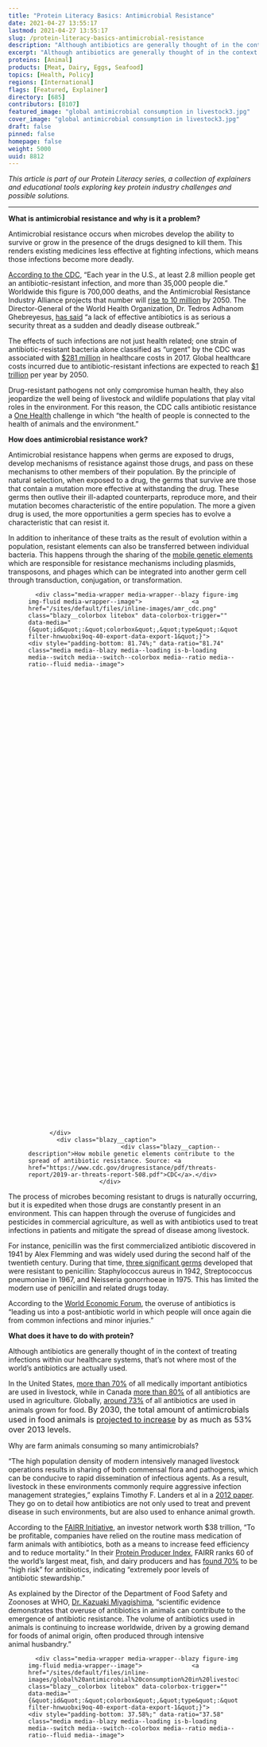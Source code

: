 ```yaml
---
title: "Protein Literacy Basics: Antimicrobial Resistance"
date: 2021-04-27 13:55:17
lastmod: 2021-04-27 13:55:17
slug: /protein-literacy-basics-antimicrobial-resistance
description: "Although antibiotics are generally thought of in the context of treating infections within our healthcare systems, that’s not where most are actually used. Globally, around 73% of all antibiotics are used in animals grown for food."
excerpt: "Although antibiotics are generally thought of in the context of treating infections within our healthcare systems, that’s not where most are actually used. Globally, around 73% of all antibiotics are used in animals grown for food."
proteins: [Animal]
products: [Meat, Dairy, Eggs, Seafood]
topics: [Health, Policy]
regions: [International]
flags: [Featured, Explainer]
directory: [685]
contributors: [8107]
featured_image: "global antimicrobial consumption in livestock3.jpg"
cover_image: "global antimicrobial consumption in livestock3.jpg"
draft: false
pinned: false
homepage: false
weight: 5000
uuid: 8812
---
```

<p><em>This article is part of our Protein Literacy series, a collection of explainers and educational tools exploring key protein industry challenges and possible solutions.</em></p>

<hr />
<p><strong>What is antimicrobial resistance and why is it a problem?</strong></p>

<p>Antimicrobial resistance occurs when microbes develop the ability to survive or grow in the presence of the drugs designed to kill them. This renders existing medicines less effective at fighting infections, which means those infections become more deadly.</p>

<p><a href="https://www.cdc.gov/drugresistance/index.html">According to the CDC</a>, “Each year in the U.S., at least 2.8 million people get an antibiotic-resistant infection, and more than 35,000 people die.” Worldwide this figure is 700,000 deaths, and the Antimicrobial Resistance Industry Alliance projects that number will <a href="https://www.amrindustryalliance.org/why-amr/">rise to 10 million</a> by 2050. The Director-General of the World Health Organization, Dr. Tedros Adhanom Ghebreyesus, <a href="https://www.who.int/news/item/07-11-2017-stop-using-antibiotics-in-healthy-animals-to-prevent-the-spread-of-antibiotic-resistance">has said</a> “a lack of effective antibiotics is as serious a security threat as a sudden and deadly disease outbreak.”</p>

<p>The effects of such infections are not just health related; one strain of antibiotic-resistant bacteria alone classified as “urgent” by the CDC was associated with <a href="https://www.cdc.gov/drugresistance/pdf/threats-report/2019-ar-threats-report-508.pdf">$281 million</a> in healthcare costs in 2017. Global healthcare costs incurred due to antibiotic-resistant infections are expected to reach <a href="https://www.worldbank.org/en/news/press-release/2016/09/18/by-2050-drug-resistant-infections-could-cause-global-economic-damage-on-par-with-2008-financial-crisis">$1 trillion</a> per year by 2050.</p>

<p>Drug-resistant pathogens not only compromise human health, they also jeopardize the well being of livestock and wildlife populations that play vital roles in the environment. For this reason, the CDC calls antibiotic resistance a <a href="https://www.cdc.gov/drugresistance/pdf/threats-report/2019-ar-threats-report-508.pdf">One Health</a> challenge in which “the health of people is connected to the health of animals and the environment.”</p>

<p><strong>How does antimicrobial resistance work?</strong></p>

<p>Antimicrobial resistance happens when germs are exposed to drugs, develop mechanisms of resistance against those drugs, and pass on these mechanisms to other members of their population. By the principle of natural selection, when exposed to a drug, the germs that survive are those that contain a mutation more effective at withstanding the drug. These germs then outlive their ill-adapted counterparts, reproduce more, and their mutation becomes characteristic of the entire population. The more a given drug is used, the more opportunities a germ species has to evolve a characteristic that can resist it.</p>

<p>In addition to inheritance of these traits as the result of evolution within a population, resistant elements can also be transferred between individual bacteria. This happens through the sharing of the <a href="https://www.cdc.gov/drugresistance/pdf/threats-report/2019-ar-threats-report-508.pdf">mobile genetic elements</a> which are responsible for resistance mechanisms including plasmids, transposons, and phages which can be integrated into another germ cell through transduction, conjugation, or transformation.</p>

<figure class="figure">
  




      <div class="media-wrapper media-wrapper--blazy figure-img img-fluid media-wrapper--image">              <a href="/sites/default/files/inline-images/amr_cdc.png" class="blazy__colorbox litebox" data-colorbox-trigger="" data-media="{&quot;id&quot;:&quot;colorbox&quot;,&quot;type&quot;:&quot;image&quot;,&quot;width&quot;:800,&quot;height&quot;:654,&quot;rel&quot;:&quot;blazy-filter-hnwuobxi9oq-40-export-data-export-1&quot;}">      <div style="padding-bottom: 81.74%;" data-ratio="81.74" class="media media--blazy media--loading is-b-loading media--switch media--switch--colorbox media--ratio media--ratio--fluid media--image">
<img alt="How mobile genetic elements contribute to the spread of antibiotic resistance" title="amr_cdc.png" class="media__image media__element b-lazy img-fluid" data-entity-uuid="0f014ef4-b1f2-422d-a3b9-eb68b2378808" data-src="/sites/default/files/styles/1200x900_4_3/public/inline-images/amr_cdc.png?itok=KsvXk1FS" src="data:image/svg+xml;charset=utf-8,%3Csvg%20xmlns%3D'http%3A%2F%2Fwww.w3.org%2F2000%2Fsvg'%20viewBox%3D'0%200%201101%20900'%2F%3E" width="1101" height="900" loading="lazy" typeof="foaf:Image" />
        <span class="media__icon media__icon--litebox"></span></div>
  </a>

                
          </div>  
            <div class="blazy__caption">
                              <div class="blazy__caption--description">How mobile genetic elements contribute to the spread of antibiotic resistance. Source: <a href="https://www.cdc.gov/drugresistance/pdf/threats-report/2019-ar-threats-report-508.pdf">CDC</a>.</div>
                        </div>
      


      
  </figure>

<p>The process of microbes becoming resistant to drugs is naturally occurring, but it is expedited when those drugs are constantly present in an environment. This can happen through the overuse of fungicides and pesticides in commercial agriculture, as well as with antibiotics used to treat infections in patients and mitigate the spread of disease among livestock.</p>

<p>For instance, penicillin was the first commercialized antibiotic discovered in 1941 by Alex Flemming and was widely used during the second half of the twentieth century. During that time, <a href="https://www.cdc.gov/drugresistance/about.html">three significant germs</a> developed that were resistant to penicillin: Staphylococcus aureus in 1942, Streptococcus pneumoniae in 1967, and Neisseria gonorrhoeae in 1975. This has limited the modern use of penicillin and related drugs today.</p>

<p>According to the <a href="https://www.weforum.org/agenda/2019/06/antibiotics-are-contaminating-the-world-s-rivers/">World Economic Forum</a>, the overuse of antibiotics is “leading us into a post-antibiotic world in which people will once again die from common infections and minor injuries.”</p>

<p><strong>What does it have to do with protein?</strong></p>

<p>Although antibiotics are generally thought of in the context of treating infections within our healthcare systems, that’s not where most of the world’s antibiotics are actually used.</p>

<p>In the United States, <a href="https://ec.europa.eu/health/sites/health/files/antimicrobial_resistance/docs/amr_studies_2015_am-in-agri-and-env.pdf">more than 70%</a> of all medically important antibiotics are used in livestock, while in Canada <a href="http://www.omafra.gov.on.ca/english/livestock/animalcare/amr/facts/17-017.htm">more than 80%</a> of all antibiotics are used in agriculture. Globally, <a href="https://www.ncbi.nlm.nih.gov/pmc/articles/PMC7766021/">around 73%</a> of all antibiotics are used in animals grown for food. <span style="font-size: 1rem;">By 2030, the total amount of antimicrobials used in food animals is <a href="https://science.sciencemag.org/content/357/6358/1350">projected to increase</a> by as much as 53% over 2013 levels</span><span style="font-size: 1rem;">.</span></p>

<p>Why are farm animals consuming so many antimicrobials?</p>

<p>“The high population density of modern intensively managed livestock operations results in sharing of both commensal flora and pathogens, which can be conducive to rapid dissemination of infectious agents. As a result, livestock in these environments commonly require aggressive infection management strategies,” explains Timothy F. Landers et al in a <a href="https://www.ncbi.nlm.nih.gov/pmc/articles/PMC3234384/">2012 paper</a>. They go on to detail how antibiotics are not only used to treat and prevent disease in such environments, but are also used to enhance animal growth.</p>

<p>According to the <a href="https://www.fairr.org/article/improving-antibiotics-stewardship-in-livestock-supply-chains/">FAIRR Initiative</a>, an investor network worth $38 trillion, “To be profitable, companies have relied on the routine mass medication of farm animals with antibiotics, both as a means to increase feed efficiency and to reduce mortality.” In their <a href="https://www.fairr.org/index/">Protein Producer Index</a>, FAIRR ranks 60 of the world’s largest meat, fish, and dairy producers and has <a href="https://www.fairr.org/article/improving-antibiotics-stewardship-in-livestock-supply-chains/">found 70%</a> to be “high risk” for antibiotics, indicating “extremely poor levels of antibiotic stewardship.”</p>

<p>As explained by the Director of the Department of Food Safety and Zoonoses at WHO, <a href="https://www.who.int/news/item/07-11-2017-stop-using-antibiotics-in-healthy-animals-to-prevent-the-spread-of-antibiotic-resistance">Dr. Kazuaki Miyagishima</a>, “scientific evidence demonstrates that overuse of antibiotics in animals can contribute to the emergence of antibiotic resistance. The volume of antibiotics used in animals is continuing to increase worldwide, driven by a growing demand for foods of animal origin, often produced through intensive animal husbandry.”</p>

<figure class="figure">
  




      <div class="media-wrapper media-wrapper--blazy figure-img img-fluid media-wrapper--image">              <a href="/sites/default/files/inline-images/global%20antimicrobial%20consumption%20in%20livestock2.jpg" class="blazy__colorbox litebox" data-colorbox-trigger="" data-media="{&quot;id&quot;:&quot;colorbox&quot;,&quot;type&quot;:&quot;image&quot;,&quot;width&quot;:1440,&quot;height&quot;:541,&quot;rel&quot;:&quot;blazy-filter-hnwuobxi9oq-40-export-data-export-1&quot;}">      <div style="padding-bottom: 37.58%;" data-ratio="37.58" class="media media--blazy media--loading is-b-loading media--switch media--switch--colorbox media--ratio media--ratio--fluid media--image">
<img alt="Global antimicrobial consumption in livestock" title="global antimicrobial consumption in livestock2.jpg" class="media__image media__element b-lazy img-fluid" data-entity-uuid="77593e12-7b83-4fb3-a0af-38668a1cb888" data-src="/sites/default/files/styles/1200x900_4_3/public/inline-images/global%20antimicrobial%20consumption%20in%20livestock2.jpg?itok=kEqGrTQP" src="data:image/svg+xml;charset=utf-8,%3Csvg%20xmlns%3D'http%3A%2F%2Fwww.w3.org%2F2000%2Fsvg'%20viewBox%3D'0%200%201200%20451'%2F%3E" width="1200" height="451" loading="lazy" typeof="foaf:Image" />
        <span class="media__icon media__icon--litebox"></span></div>
  </a>

                
          </div>  
            <div class="blazy__caption">
                              <div class="blazy__caption--description">Global antimicrobial consumption in livestock. Source: <a href="https://www.pnas.org/content/112/18/5649">Van Boeckel et al, PNAS 2015</a>.</div>
                        </div>
      


      
  </figure>

<p><a href="http://www.meatmythcrushers.com/myths/myth-antibiotic-use-in-livestock-production-is-a-human-health-risk.html">Some stakeholders</a> argue that strains of antibiotic-resistant bacteria which develop in farm animals do not pose risks to human health. However, other researchers have found decades of evidence indicating otherwise. In their <a href="https://www.ncbi.nlm.nih.gov/pmc/articles/PMC3234384/">2012 paper</a>, Timothy F. Landers et al cite studies showing “Associations between antibiotic use in food animals and the prevalence of antibiotic-resistant bacteria isolated from those animals have been detected in observational studies as well as in randomized trials. Antibiotic-resistant bacteria of animal origin have been observed in the environment surrounding livestock farming operations, on meat products available for purchase in retail food stores, and as the cause of clinical infections and subclinical colonization in humans.”</p>

<p>The CDC <a href="https://www.cdc.gov/foodsafety/challenges/antibiotic-resistance.html">also notes</a> that “when animals are slaughtered and processed for food, resistant bacteria can contaminate meat or other animal products” leading to antibiotic-resistant intestinal infections if these foods are handled or consumed. For example, a notable February 2019 American <a href="https://www.cdc.gov/salmonella/infantis-10-18/index.html">outbreak</a> of a multidrug resistant strain of salmonella was linked to the consumption of raw and undercooked chicken.</p>

<p>Overuse of antibiotics in livestock doesn’t only risk contaminating food products. <a href="https://www.ncbi.nlm.nih.gov/pmc/articles/PMC4378521/">Up to 90%</a> of antibiotics ingested by livestock are secreted in urine and waste which is then dispersed in fertilizer and surface runoff contributing to diffuse environmental contamination. In 2019, the first global study of <a href="https://www.weforum.org/agenda/2019/06/antibiotics-are-contaminating-the-world-s-rivers/">antibiotics in the world’s rivers</a> found that two thirds of the world’s rivers are polluted by antibiotics with certain concentrations exceeding 300 times above what is considered safe.</p>

<p><strong>How can antimicrobial resistance be mitigated?</strong></p>

<p>In 2019, the CDC’s <a href="https://www.cdc.gov/drugresistance/pdf/threats-report/2019-ar-threats-report-508.pdf">AR Threats Report</a> listed 18 resistant germs as either “urgent,” “serious,” or a “concerning threat.” In order to mitigate the further development and spread of antibiotic resistance, <a href="https://www.cdc.gov/drugresistance/food.html">they recommend</a> improving antibiotic use so they are administered only when necessary rather than as a routine procedure.</p>

<p>In the United States, the USDA along with the FDA and EPA administers the US <a href="https://www.fsis.usda.gov/science-data/data-sets-visualizations/residue-chemistry">National Residue Program</a> which attempts to reduce the amount of antibiotic residues (small quantities of unabsorbed antibiotics) entering the food supply. Since 2006, the European Union <a href="https://www.who.int/news/item/07-11-2017-stop-using-antibiotics-in-healthy-animals-to-prevent-the-spread-of-antibiotic-resistance">has banned</a> the use of antibiotics for growth promotion. The WHO <a href="https://www.who.int/news/item/07-11-2017-stop-using-antibiotics-in-healthy-animals-to-prevent-the-spread-of-antibiotic-resistance">also suggests</a> that “antibiotics used in animals should be selected from those listed as being ‘least important’ to human health, and not from those classified as ‘highest priority’ and ‘critically important.’”</p>

<p>But policy isn’t the only available lever for addressing the problem — investors and food producers also have a role to play.</p>

<p>According to the FAIRR Initiative, “Investors now recognise that the routine non-therapeutic use of antibiotics in livestock production is a leading cause of rising antimicrobial resistance worldwide.” <a href="https://www.fairr.org/article/improving-antibiotics-stewardship-in-livestock-supply-chains/">They report</a> that between 2010 and 2019, 24 shareholder resolutions on antibiotics overuse in livestock have been filed in the United States. FAIRR has also developed a <a href="https://antibioticsstatement.fairr.org/policy/">Best Practice Policy</a> for food producers and retailers, and coordinated a global <a href="https://antibioticsstatement.fairr.org/">investor statement</a> on antibiotics stewardship whose signatories include 75 investors managing over $3 trillion in assets. In 2020, FAIRR, along with the Access to Medicine Foundation, PRI, and the UK Government, launched <a href="https://amrinvestoraction.org/about">Investor Action on AMR</a>, a new initiative to leverage investor influence to combat drug-resistant superbugs.</p>

<p>The issue is also starting to see some push coming from the public; many consumers are increasingly favoring meat products with <a href="https://www.fsis.usda.gov/sites/default/files/import/RaisingClaims.pdf">label claims</a> such as “No Antibiotics Ever,” “Raised without Antibiotics,” and “No Added Antibiotics.” But such all-or-nothing approaches are probably not the solution — after all, just like humans, animals also sometimes get sick and need medicine.</p>

<p>In a 2017 <a href="https://science.sciencemag.org/content/357/6358/1350">article</a> published in <em>Science,</em> an international group of biologists, policy, and disease specialists proposed a three-pronged approach to reducing antimicrobial use in livestock in order to mitigate the development of drug-resistant infections in humans and animals. Through a combination of policies that cap permissible levels of veterinary antibiotic consumption, reduce meat consumption, and raise the cost of veterinary antimicrobials, the global use of antimicrobials in food animals could be lowered by as much as 80% by 2030. Even if only the countries in the Organization for Economic Cooperation and Development (OECD) and China implemented just some of these strategies, global antimicrobial use in animals could be reduced by as much as 60%.</p>
